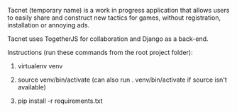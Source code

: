 Tacnet (temporary name) is a work in progress application that allows users to easily share and construct new tactics for games, without registration, installation or annoying ads. 

Tacnet uses TogetherJS for collaboration and Django as a back-end. 

Instructions (run these commands from the root project folder):

1) virtualenv venv

2) source venv/bin/activate (can also run . venv/bin/activate if source isn't available)

3) pip install -r requirements.txt


